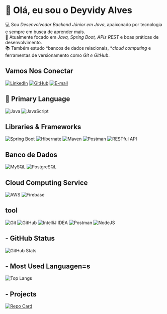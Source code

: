 # 👋 Olá, eu sou o Deyvidy Alves

💻 Sou *Desenvolvedor Backend Júnior em Java*, apaixonado por tecnologia e sempre em busca de aprender mais.  
🚀 Atualmente focado em *Java, Spring Boot, APIs REST* e boas práticas de desenvolvimento.  
📚 Também estudo *bancos de dados relacionais, **cloud computing* e ferramentas de versionamento como *Git e GitHub*.  

## Vamos Nos Conectar
[![LinkedIn](https://img.shields.io/badge/LinkedIn-black?style=for-the-badge&logo=linkedin&logoColor=white)](https://www.linkedin.com/in/deyvidyalves/) 
[![GitHub](https://img.shields.io/badge/GitHub-black?style=for-the-badge&logo=github&logoColor=white)](https://github.com/Deyvidy-Alves)
[![E-mail](https://img.shields.io/badge/-Email-black?style=for-the-badge&logo=microsoft-outlook&logoColor=007BFF)](mailto:deyvidyalvessilva@gmail.com)

## 🚀 Primary Language

![Java](https://img.shields.io/badge/Java-FFFFFF?style=for-the-badge&logo=openjdk&logoColor=FFFFFF&labelColor=000000&color=000000)
![JavaScript](https://img.shields.io/badge/JavaScript-black?style=for-the-badge&logo=javascript&logoColor=white)

## Libraries & Frameworks

![Spring Boot](https://img.shields.io/badge/Spring%20Boot-FFFFFF?style=for-the-badge&logo=spring&logoColor=FFFFFF&labelColor=000000&color=000000)
![Hibernate](https://img.shields.io/badge/Hibernate-FFFFFF?style=for-the-badge&logo=hibernate&logoColor=FFFFFF&labelColor=000000&color=000000)
![Maven](https://img.shields.io/badge/Maven-FFFFFF?style=for-the-badge&logo=apachemaven&logoColor=FFFFFF&labelColor=000000&color=000000)
![Postman](https://img.shields.io/badge/Postman-FFFFFF?style=for-the-badge&logo=postman&logoColor=FFFFFF&labelColor=000000&color=000000)
![RESTful API](https://img.shields.io/badge/RESTful-FFFFFF?style=for-the-badge&logo=rest&logoColor=FFFFFF&labelColor=000000&color=000000)


## Banco de Dados
![MySQL](https://img.shields.io/badge/MySQL-FFFFFF?style=for-the-badge&logo=mysql&logoColor=FFFFFF&labelColor=000000&color=000000)
![PostgreSQL](https://img.shields.io/badge/PostgreSQL-FFFFFF?style=for-the-badge&logo=postgresql&logoColor=FFFFFF&labelColor=000000&color=000000)

## Cloud Computing Service
![AWS](https://img.shields.io/badge/AWS-FFFFFF?style=for-the-badge&logo=amazonaws&logoColor=FFFFFF&labelColor=000000&color=000000)
![Firebase](https://img.shields.io/badge/FireBase-000?style=for-the-badge&logo=firebase&logoColor=white)


## tool
![Git](https://img.shields.io/badge/Git-FFFFFF?style=for-the-badge&logo=git&logoColor=FFFFFF&labelColor=000000&color=000000)
![GitHub](https://img.shields.io/badge/GitHub-FFFFFF?style=for-the-badge&logo=github&logoColor=FFFFFF&labelColor=000000&color=000000)
![IntelliJ IDEA](https://img.shields.io/badge/IntelliJ%20IDEA-FFFFFF?style=for-the-badge&logo=intellijidea&logoColor=FFFFFF&labelColor=000000&color=000000)
![Postman](https://img.shields.io/badge/Postman-FFFFFF?style=for-the-badge&logo=postman&logoColor=FFFFFF&labelColor=000000&color=000000)
![NodeJS](https://img.shields.io/badge/node.js-black?style=for-the-badge&logo=node.js&logoColor=white)


## - GitHub Status

![GitHub Stats](https://github-readme-stats.vercel.app/api?username=Deyvidy-Alves&theme=transparent&bg_color=000000&border_color=FF0000&show_icons=true&icon_color=FF0000&title_color=FFFFFF&text_color=FFFFFF)

## - Most Used Languagen=s

![Top Langs](https://github-readme-stats.vercel.app/api/top-langs/?username=Deyvidy-Alves&bg_color=000000&border_color=FF0000&title_color=FF0000&text_color=FFFFFF)

## - Projects

[![Repo Card](https://github-readme-stats.vercel.app/api/pin/?username=Deyvidy-Alves&repo=teste-backend-jr-dEYVIDY&bg_color=000000&border_color=FF0000&show_icons=true&icon_color=FF0000&title_color=FF0000&text_color=FFFFFF)](https://github.com/Deyvidy-Alves/teste-backend-jr-dEYVIDY)

